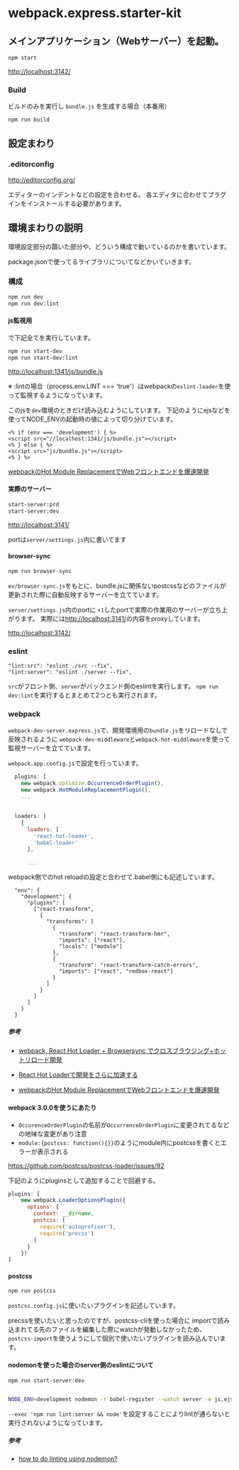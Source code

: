 # webpack.express.starter-kit


## メインアプリケーション（Webサーバー）を起動。  
```bash
npm start
```
[http://localhost:3142/](
http://localhost:3142/)

### Build

ビルドのみを実行し `bundle.js` を生成する場合（本番用）

```bash
npm run build
```


## 設定まわり

### .editorconfig
http://editorconfig.org/

エディターのインデントなどの設定を合わせる。 
各エディタに合わせてプラグインをインストールする必要があります。


## 環境まわりの説明

環境設定部分の躓いた部分や、どういう構成で動いているのかを書いています。

package.jsonで使ってるライブラリについてなどかいていきます。

### 構成


```bash
npm run dev
npm run dev:lint
```

#### js監視用
で下記全てを実行しています。


```bash
npm run start-dev
npm run start-dev:lint
```
[http://localhost:1341/js/bundle.js](
http://localhost:1341/js/bundle.js)

※ :lintの場合（process.env.LINT === 'true'）はwebpackの``eslint-loader``を使って監視するようになっています。


このjsを``dev``環境のときだけ読み込むようにしています。
下記のようにejsなどを使ってNODE_ENVの起動時の値によって切り分けています。

```ejs:footer.ejs
<% if (env === 'development') { %>
<script src="//localhost:1341/js/bundle.js"></script>
<% } else { %>
<script src="js/bundle.js"></script>
<% } %>
```

[webpackのHot Module ReplacementでWebフロントエンドを爆速開発](http://qiita.com/sergeant-wizard/items/60b557fc1c763f0a1531)


#### 実際のサーバー
```bash
start-server:prd
start-server:dev
```
[http://localhost:3141/](
http://localhost:3141/)

portは``server/settings.js``内に書いてます


#### browser-sync

```bash
npm run browser-sync
```

``ev/browser-sync.js``をもとに、bundle.jsに関係ないpostcssなどのファイルが更新された際に自動反映するサーバーを立てています。

``server/settings.js``内のportに ``+1``したportで実際の作業用のサーバーが立ち上がります。
実際には[http://localhost:3141/](http://localhost:3141/)の内容をproxyしています。

[http://localhost:3142/](
http://localhost:3142/)


### eslint 

```
"lint:src": "eslint ./src --fix",
"lint:server": "eslint ./server --fix",
```

``src``がフロント側、``server``がバックエンド側のeslintを実行します。
``npm run dev:lint``を実行するとまとめて2つとも実行されます。



### webpack

``webpack-dev-server.express.js``で、開発環境用の``bundle.js``をリロードなしで反映されるように
``webpack-dev-middleware``と``webpack-hot-middleware``を使って監視サーバーを立てています。


``webpack.app.config.js``で設定を行っています。

```javascript:webpack.app.config.js
  plugins: [
    new webpack.optimize.OccurrenceOrderPlugin(),
    new webpack.HotModuleReplacementPlugin(),
    ...
    
    
  loaders: [
    {
      loaders: [
        'react-hot-loader',
        'babel-loader'
      ],
      
      ...
```

webpack側でのhot reloadの設定と合わせて.babel側にも記述しています。

```javascript:.babelrc
  "env": {
    "development": {
      "plugins": [
        ["react-transform",
          {
            "transforms": [
              {
                "transform": "react-transform-hmr",
                "imports": ["react"],
                "locals": ["module"]
              },
              {
                "transform": "react-transform-catch-errors",
                "imports": ["react", "redbox-react"]
              }
            ]
          }
        ]
      ]
    }
  }
```

##### 参考

* [webpack, React Hot Loader + Browsersync でクロスブラウジング+ホットリロード開発](http://uraway.hatenablog.com/entry/2016/03/25/034706)

* [React Hot Loaderで開発をさらに加速する](https://blog.isao.co.jp/react-hot-loader/)

* [webpackのHot Module ReplacementでWebフロントエンドを爆速開発](http://qiita.com/sergeant-wizard/items/60b557fc1c763f0a1531)

#### webpack 3.0.0を使うにあたり
* ``OccurenceOrderPlugin``の名前が``OccurrenceOrderPlugin``に変更されてるなどの地味な変更があり注意
* ``module:{postcss: function(){}}``のようにmodule内にpostcssを書くとエラーが表示される

https://github.com/postcss/postcss-loader/issues/92

下記のようにpluginsとして追加することで回避する。

```javascript:webpack.app.config.js
plugins: [
    new webpack.LoaderOptionsPlugin({
      options: {
        context: __dirname,
        postcss: [
          require('autoprefixer'),
          require('precss')
        ]
      }
    })
]
```


#### postcss

```bash
npm run postcss
```

``postcss.config.js``に使いたいプラグインを記述しています。


precssを使いたいと思ったのですが、postcss-cliを使った場合に
importで読み込まれてる先のファイルを編集した際にwatchが発動しなかったため、
``postcss-import``を使うようにして個別で使いたいプラグインを読み込んでいます。


#### nodemonを使った場合のserver側のeslintについて

```bash
npm run start-server:dev


NODE_ENV=development nodemon -r babel-register --watch server -e js,ejs bin/www --exec 'npm run lint:server && node'
```

``--exec 'npm run lint:server && node'``を設定することによりlintが通らないと実行されないようになっています。



##### 参考

* [how to do linting using nodemon?](https://stackoverflow.com/questions/34588458/how-to-do-linting-using-nodemon)
